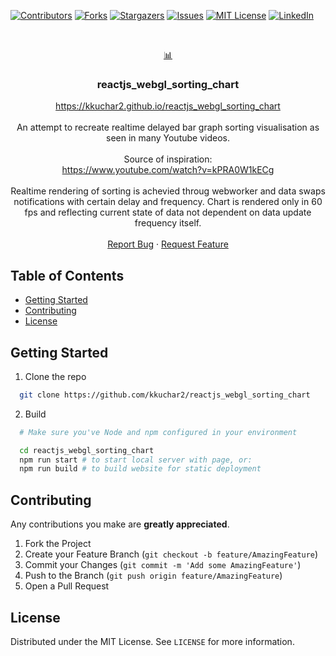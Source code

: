 [![Contributors][contributors-shield]][contributors-url]
[![Forks][forks-shield]][forks-url]
[![Stargazers][stars-shield]][stars-url]
[![Issues][issues-shield]][issues-url]
[![MIT License][license-shield]][license-url]
[![LinkedIn][linkedin-shield]][linkedin-url]


<!-- PROJECT LOGO -->

<!-- PROJECT LOGO -->
<br />
<p align="center">
   
  <a href="https://github.com/kkuchar2/reactjs_webgl_sorting_chart">
      📊
  </a>
  
  <h3 align="center">reactjs_webgl_sorting_chart</h3>
 
  <p align="center">    <a href="https://kkuchar2.github.io/reactjs_webgl_sorting_chart">https://kkuchar2.github.io/reactjs_webgl_sorting_chart</a>  
  <br />
  <br />
    An attempt to recreate realtime delayed bar graph sorting visualisation as seen in many Youtube videos.  
    <br />  
    <br />  
    Source of inspiration:  
    <br />  
    <a href="https://www.youtube.com/watch?v=kPRA0W1kECg">https://www.youtube.com/watch?v=kPRA0W1kECg</a>  
    <br />  
    <br />  
    Realtime rendering of sorting is achevied throug webworker and data swaps notifications with certain delay and frequency.  
    Chart is rendered only in 60 fps and reflecting current state of data not dependent on data update frequency itself.  
    <br />  
    <br />  
    <a href="https://github.com/kkuchar2/reactjs_webgl_sorting_chart/issues">Report Bug</a>  
        ·  
    <a href="https://github.com/kkuchar2/reactjs_webgl_sorting_chart/issues">Request Feature</a>  
  </p>  
</p>  


<!-- TABLE OF CONTENTS -->
## Table of Contents

* [Getting Started](#getting-started)
* [Contributing](#contributing)
* [License](#license)

<!-- GETTING STARTED -->
## Getting Started

1. Clone the repo

  ```sh
    git clone https://github.com/kkuchar2/reactjs_webgl_sorting_chart
  ```

2. Build

  ```sh
    # Make sure you've Node and npm configured in your environment

    cd reactjs_webgl_sorting_chart
    npm run start # to start local server with page, or:
    npm run build # to build website for static deployment
```

## Contributing

Any contributions you make are **greatly appreciated**.

1. Fork the Project
2. Create your Feature Branch (`git checkout -b feature/AmazingFeature`)
3. Commit your Changes (`git commit -m 'Add some AmazingFeature'`)
4. Push to the Branch (`git push origin feature/AmazingFeature`)
5. Open a Pull Request

<!-- LICENSE -->
## License

Distributed under the MIT License. See `LICENSE` for more information.


<!-- MARKDOWN LINKS & IMAGES -->
<!-- https://www.markdownguide.org/basic-syntax/#reference-style-links -->

[contributors-shield]: https://img.shields.io/github/contributors/kkuchar2/reactjs_webgl_sorting_chart.svg?style=flat-square
[contributors-url]: https://github.com/kkuchar2/reactjs_webgl_sorting_chart/graphs/contributors
[forks-shield]: https://img.shields.io/github/forks/kkuchar2/reactjs_webgl_sorting_chart.svg?style=flat-square
[forks-url]: https://github.com/kkuchar2/reactjs_webgl_sorting_chart/network/members
[stars-shield]: https://img.shields.io/github/stars/kkuchar2/reactjs_webgl_sorting_chart.svg?style=flat-square
[stars-url]: https://github.com/kkuchar2/reactjs_webgl_sorting_chart/stargazers
[issues-shield]: https://img.shields.io/github/issues/othneildrew/Best-README-Template.svg?style=flat-square
[issues-url]: https://github.com/kkuchar2/reactjs_webgl_sorting_chart/issues
[license-shield]: https://img.shields.io/github/license/kkuchar2/reactjs_webgl_sorting_chart?style=flat-square
[license-url]: https://github.com/kkuchar2/reactjs_webgl_sorting_chart/blob/master/LICENSE
[linkedin-shield]: https://img.shields.io/badge/-LinkedIn-black.svg?style=flat-square&logo=linkedin&colorB=555
[linkedin-url]: https://www.linkedin.com/in/kkuchar/
